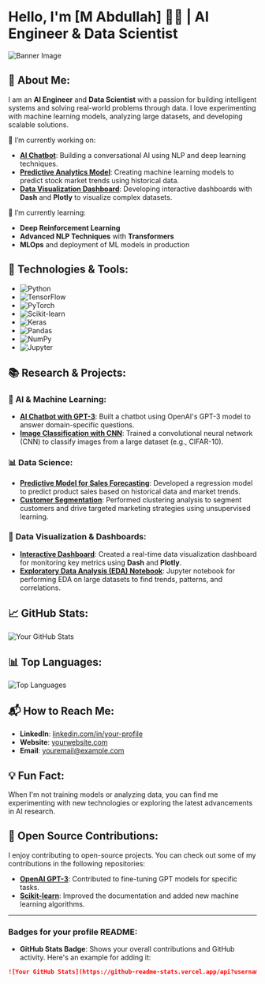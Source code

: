 # Hello, I'm [M Abdullah] 👨‍💻 | AI Engineer & Data Scientist

![Banner Image](https://raw.githubusercontent.com/abdullah-0an/abdullah-0an/refs/heads/main/DALL%C2%B7E%202024-12-16%2020.50.57%20-%20A%20simple%20yet%20modern%20tech-themed%20image%20with%20a%20sleek%20design%2C%20featuring%20the%20text%20'Artificial%20Intelligence'%20prominently%20displayed%20in%20a%20clean%20and%20bold%20futu.webp)

## 🚀 About Me:
I am an **AI Engineer** and **Data Scientist** with a passion for building intelligent systems and solving real-world problems through data. I love experimenting with machine learning models, analyzing large datasets, and developing scalable solutions.

🔭 I’m currently working on:
- **[AI Chatbot](link-to-project)**: Building a conversational AI using NLP and deep learning techniques.
- **[Predictive Analytics Model](link-to-project)**: Creating machine learning models to predict stock market trends using historical data.
- **[Data Visualization Dashboard](link-to-project)**: Developing interactive dashboards with **Dash** and **Plotly** to visualize complex datasets.

🌱 I’m currently learning:
- **Deep Reinforcement Learning**
- **Advanced NLP Techniques** with **Transformers**
- **MLOps** and deployment of ML models in production

## 🔧 Technologies & Tools:
- ![Python](https://img.shields.io/badge/Python-3776AB?style=flat&logo=python&logoColor=white)
- ![TensorFlow](https://img.shields.io/badge/TensorFlow-FF6F00?style=flat&logo=tensorflow&logoColor=white)
- ![PyTorch](https://img.shields.io/badge/PyTorch-EE4C2C?style=flat&logo=pytorch&logoColor=white)
- ![Scikit-learn](https://img.shields.io/badge/scikit--learn-F7931E?style=flat&logo=scikit-learn&logoColor=white)
- ![Keras](https://img.shields.io/badge/Keras-FF4F00?style=flat&logo=keras&logoColor=white)
- ![Pandas](https://img.shields.io/badge/Pandas-150458?style=flat&logo=pandas&logoColor=white)
- ![NumPy](https://img.shields.io/badge/NumPy-013243?style=flat&logo=numpy&logoColor=white)
- ![Jupyter](https://img.shields.io/badge/Jupyter-F37626?style=flat&logo=jupyter&logoColor=white)

## 📚 Research & Projects:
### 🧠 **AI & Machine Learning**:
- **[AI Chatbot with GPT-3](link-to-project)**: Built a chatbot using OpenAI's GPT-3 model to answer domain-specific questions.
- **[Image Classification with CNN](link-to-project)**: Trained a convolutional neural network (CNN) to classify images from a large dataset (e.g., CIFAR-10).

### 📊 **Data Science**:
- **[Predictive Model for Sales Forecasting](link-to-project)**: Developed a regression model to predict product sales based on historical data and market trends.
- **[Customer Segmentation](link-to-project)**: Performed clustering analysis to segment customers and drive targeted marketing strategies using unsupervised learning.

### 🔗 **Data Visualization & Dashboards**:
- **[Interactive Dashboard](link-to-project)**: Created a real-time data visualization dashboard for monitoring key metrics using **Dash** and **Plotly**.
- **[Exploratory Data Analysis (EDA) Notebook](link-to-project)**: Jupyter notebook for performing EDA on large datasets to find trends, patterns, and correlations.

## 📈 GitHub Stats:
![Your GitHub Stats](https://github-readme-stats.vercel.app/api?username=yourusername&show_icons=true&hide_title=true&hide=prs&count_private=true&hide_border=true)

## 📊 Top Languages:
![Top Languages](https://github-readme-stats.vercel.app/api/top-langs/?username=yourusername&layout=compact&langs_count=10&hide=html,css)

## 📬 How to Reach Me:
- **LinkedIn**: [linkedin.com/in/your-profile](https://www.linkedin.com/in/your-profile)
- **Website**: [yourwebsite.com](https://www.yourwebsite.com)
- **Email**: [youremail@example.com](mailto:youremail@example.com)

## 💡 Fun Fact:
When I'm not training models or analyzing data, you can find me experimenting with new technologies or exploring the latest advancements in AI research. 

## 🚀 Open Source Contributions:
I enjoy contributing to open-source projects. You can check out some of my contributions in the following repositories:
- **[OpenAI GPT-3](link-to-contribution)**: Contributed to fine-tuning GPT models for specific tasks.
- **[Scikit-learn](link-to-contribution)**: Improved the documentation and added new machine learning algorithms.

---

### Badges for your profile README:
- **GitHub Stats Badge**: Shows your overall contributions and GitHub activity. Here's an example for adding it:
  
```markdown
![Your GitHub Stats](https://github-readme-stats.vercel.app/api?username=yourusername&show_icons=true&hide_title=true&hide=prs&count_private=true&hide_border=true)
